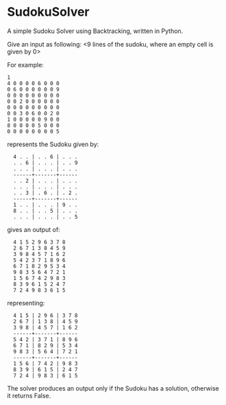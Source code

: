 # SudokuSolver
A simple Sudoku Solver using Backtracking, written in Python.

Give an input as following:
<number of test cases>
<9 lines of the sudoku, where an empty cell is given by 0>

For example:
```
1
4 0 0 0 0 6 0 0 0
0 6 0 0 0 0 0 0 9
0 0 0 0 0 0 0 0 0
0 0 2 0 0 0 0 0 0
0 0 0 0 0 0 0 0 0
0 0 3 0 6 0 0 2 0
1 0 0 0 0 0 9 0 0
8 0 0 0 0 5 0 0 0
0 0 0 0 0 0 0 0 5
```
represents the Sudoku given by:<br />
```
  4 . . | . . 6 | . . .
  . . 6 | . . . | . . 9
  . . . | . . . | . . .
  ------+-------+------
  . . 2 | . . . | . . .
  . . . | . . . | . . .
  . . 3 | . 6 . | . 2 .
  ------+-------+------
  1 . . | . . . | 9 . .
  8 . . | . . 5 | . . .
  . . . | . . . | . . 5
```
gives an output of:<br />
```
  4 1 5 2 9 6 3 7 8
  2 6 7 1 3 8 4 5 9
  3 9 8 4 5 7 1 6 2
  5 4 2 3 7 1 8 9 6
  6 7 1 8 2 9 5 3 4
  9 8 3 5 6 4 7 2 1
  1 5 6 7 4 2 9 8 3
  8 3 9 6 1 5 2 4 7
  7 2 4 9 8 3 6 1 5
```
representing:<br />
```
  4 1 5 | 2 9 6 | 3 7 8
  2 6 7 | 1 3 8 | 4 5 9
  3 9 8 | 4 5 7 | 1 6 2
  ------+-------+------
  5 4 2 | 3 7 1 | 8 9 6
  6 7 1 | 8 2 9 | 5 3 4
  9 8 3 | 5 6 4 | 7 2 1
  ------+-------+------
  1 5 6 | 7 4 2 | 9 8 3
  8 3 9 | 6 1 5 | 2 4 7
  7 2 4 | 9 8 3 | 6 1 5
```
The solver produces an output only if the Sudoku has a solution, otherwise it returns False.
